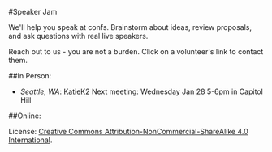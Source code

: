 #Speaker Jam

We'll help you speak at confs. Brainstorm about ideas, review proposals, and ask questions with real live speakers. 

Reach out to us - you are not a burden. Click on a volunteer's link to contact them. 

##In Person:

* *Seattle, WA*: [KatieK2](https://twitter.com/katiek2) Next meeting: Wednesday Jan 28 5-6pm in Capitol Hill



##Online:

License: [Creative Commons Attribution-NonCommercial-ShareAlike 4.0 International](LICENSE.html).
